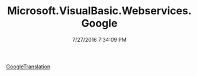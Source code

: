 ﻿---
title: Microsoft.VisualBasic.Webservices.Google
date: 7/27/2016 7:34:09 PM
---

[GoogleTranslation](T-Microsoft.VisualBasic.Webservices.Google.GoogleTranslation.html)
